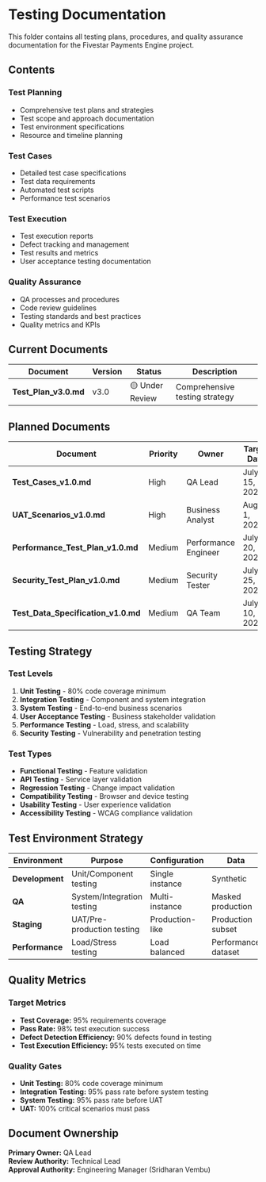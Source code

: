 # Testing Documentation

This folder contains all testing plans, procedures, and quality assurance documentation for the Fivestar Payments Engine project.

## Contents

### Test Planning

- Comprehensive test plans and strategies
- Test scope and approach documentation
- Test environment specifications
- Resource and timeline planning

### Test Cases

- Detailed test case specifications
- Test data requirements
- Automated test scripts
- Performance test scenarios

### Test Execution

- Test execution reports
- Defect tracking and management
- Test results and metrics
- User acceptance testing documentation

### Quality Assurance

- QA processes and procedures
- Code review guidelines
- Testing standards and best practices
- Quality metrics and KPIs

## Current Documents

| Document | Version | Status | Description |
|----------|---------|--------|-------------|
| **Test_Plan_v3.0.md** | v3.0 | 🟡 Under Review | Comprehensive testing strategy |

## Planned Documents

| Document | Priority | Owner | Target Date |
|----------|----------|-------|-------------|
| **Test_Cases_v1.0.md** | High | QA Lead | July 15, 2025 |
| **UAT_Scenarios_v1.0.md** | High | Business Analyst | August 1, 2025 |
| **Performance_Test_Plan_v1.0.md** | Medium | Performance Engineer | July 20, 2025 |
| **Security_Test_Plan_v1.0.md** | Medium | Security Tester | July 25, 2025 |
| **Test_Data_Specification_v1.0.md** | Medium | QA Team | July 10, 2025 |

## Testing Strategy

### Test Levels

1. **Unit Testing** - 80% code coverage minimum
2. **Integration Testing** - Component and system integration
3. **System Testing** - End-to-end business scenarios  
4. **User Acceptance Testing** - Business stakeholder validation
5. **Performance Testing** - Load, stress, and scalability
6. **Security Testing** - Vulnerability and penetration testing

### Test Types

- **Functional Testing** - Feature validation
- **API Testing** - Service layer validation
- **Regression Testing** - Change impact validation
- **Compatibility Testing** - Browser and device testing
- **Usability Testing** - User experience validation
- **Accessibility Testing** - WCAG compliance validation

## Test Environment Strategy

| Environment | Purpose | Configuration | Data |
|-------------|---------|---------------|------|
| **Development** | Unit/Component testing | Single instance | Synthetic |
| **QA** | System/Integration testing | Multi-instance | Masked production |
| **Staging** | UAT/Pre-production testing | Production-like | Production subset |
| **Performance** | Load/Stress testing | Load balanced | Performance dataset |

## Quality Metrics

### Target Metrics

- **Test Coverage:** 95% requirements coverage
- **Pass Rate:** 98% test execution success
- **Defect Detection Efficiency:** 90% defects found in testing
- **Test Execution Efficiency:** 95% tests executed on time

### Quality Gates

- **Unit Testing:** 80% code coverage minimum
- **Integration Testing:** 95% pass rate before system testing
- **System Testing:** 95% pass rate before UAT
- **UAT:** 100% critical scenarios must pass

## Document Ownership

**Primary Owner:** QA Lead  
**Review Authority:** Technical Lead  
**Approval Authority:** Engineering Manager (Sridharan Vembu)
